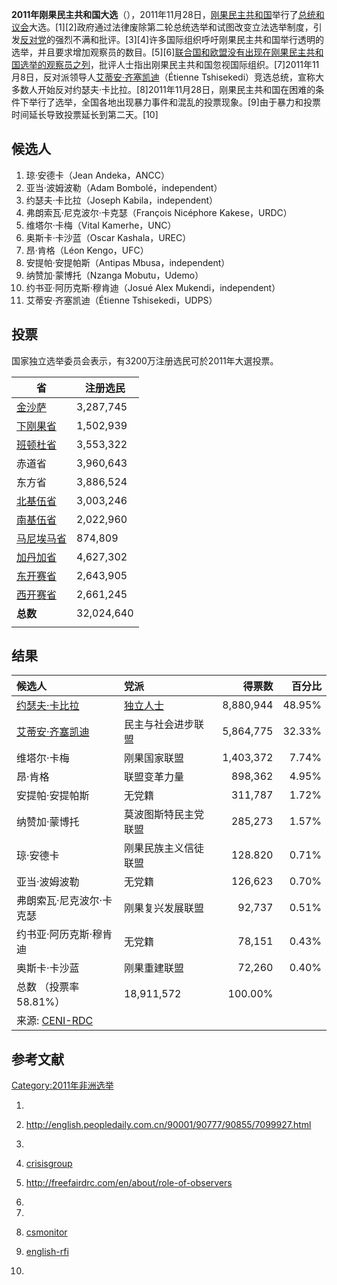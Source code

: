 **2011年刚果民主共和国大选**（），2011年11月28日，[刚果民主共和国](../Page/刚果民主共和国.md "wikilink")举行了[总统和](https://zh.wikipedia.org/wiki/总统 "wikilink")[议会](../Page/议会.md "wikilink")大选。\[1\]\[2\]政府通过法律废除第二轮总统选举和试图改变立法选举制度，引发[反对党](../Page/反对党.md "wikilink")的强烈不满和批评。\[3\]\[4\]许多国际组织呼吁刚果民主共和国举行透明的选举，并且要求增加观察员的数目。\[5\]\[6\][联合国和](https://zh.wikipedia.org/wiki/联合国 "wikilink")[欧盟没有出现在刚果民主共和国选举的观察员之列](https://zh.wikipedia.org/wiki/欧盟 "wikilink")，批评人士指出刚果民主共和国忽视国际组织。\[7\]2011年11月8日，反对派领导人[艾蒂安·齐塞凯迪](https://zh.wikipedia.org/wiki/艾蒂安·齐塞凯迪 "wikilink")（Étienne
Tshisekedi）竞选总统，宣称大多数人开始反对约瑟夫·卡比拉。\[8\]2011年11月28日，刚果民主共和国在困难的条件下举行了选举，全国各地出现暴力事件和混乱的投票现象。\[9\]由于暴力和投票时间延长导致投票延长到第二天。\[10\]

## 候选人

1.  琼·安德卡（Jean Andeka，ANCC）
2.  亚当·波姆波勒（Adam Bombolé，independent）
3.  约瑟夫·卡比拉（Joseph Kabila，independent）
4.  弗朗索瓦·尼克波尔·卡克瑟（François Nicéphore Kakese，URDC）
5.  维塔尔·卡梅（Vital Kamerhe，UNC）
6.  奥斯卡·卡沙蓝（Oscar Kashala，UREC）
7.  昂·肯格（Léon Kengo，UFC）
8.  安提帕·安提帕斯（Antipas Mbusa，independent）
9.  纳赞加·蒙博托（Nzanga Mobutu，Udemo）
10. 约书亚·阿历克斯·穆肯迪（Josué Alex Mukendi，independent）
11. 艾蒂安·齐塞凯迪（Étienne Tshisekedi，UDPS）

## 投票

国家独立选举委员会表示，有3200万注册选民可於2011年大選投票。

| 省                                                       | 注册选民       |
| ------------------------------------------------------- | ---------- |
| [金沙萨](https://zh.wikipedia.org/wiki/金沙萨 "wikilink")     | 3,287,745  |
| [下刚果省](https://zh.wikipedia.org/wiki/下刚果省 "wikilink")   | 1,502,939  |
| [班顿杜省](../Page/班顿杜省.md "wikilink")                      | 3,553,322  |
| 赤道省                                                     | 3,960,643  |
| 东方省                                                     | 3,886,524  |
| [北基伍省](https://zh.wikipedia.org/wiki/北基伍省 "wikilink")   | 3,003,246  |
| [南基伍省](https://zh.wikipedia.org/wiki/南基伍省 "wikilink")   | 2,022,960  |
| [马尼埃马省](https://zh.wikipedia.org/wiki/马尼埃马省 "wikilink") | 874,809    |
| [加丹加省](../Page/加丹加省.md "wikilink")                      | 4,627,302  |
| [东开赛省](https://zh.wikipedia.org/wiki/东开赛省 "wikilink")   | 2,643,905  |
| [西开赛省](https://zh.wikipedia.org/wiki/西开赛省 "wikilink")   | 2,661,245  |
| **总数**                                                  | 32,024,640 |
|                                                         |            |

## 结果

| 候选人                                                                                               | 党派                                                    |       得票数 |    百分比 |
| :------------------------------------------------------------------------------------------------ | :---------------------------------------------------- | --------: | -----: |
| [约瑟夫·卡比拉](../Page/约瑟夫·卡比拉.md "wikilink")                                                          | [独立人士](https://zh.wikipedia.org/wiki/独立人士 "wikilink") | 8,880,944 | 48.95% |
| [艾蒂安·齐塞凯迪](https://zh.wikipedia.org/wiki/艾蒂安·齐塞凯迪 "wikilink")                                     | 民主与社会进步联盟                                             | 5,864,775 | 32.33% |
| 维塔尔·卡梅                                                                                            | 刚果国家联盟                                                | 1,403,372 |  7.74% |
| 昂·肯格                                                                                              | 联盟变革力量                                                |   898,362 |  4.95% |
| 安提帕·安提帕斯                                                                                          | 无党籍                                                   |   311,787 |  1.72% |
| 纳赞加·蒙博托                                                                                           | 莫波图斯特民主党联盟                                            |   285,273 |  1.57% |
| 琼·安德卡                                                                                             | 刚果民族主义信徒联盟                                            |   128.820 |  0.71% |
| 亚当·波姆波勒                                                                                           | 无党籍                                                   |   126,623 |  0.70% |
| 弗朗索瓦·尼克波尔·卡克瑟                                                                                     | 刚果复兴发展联盟                                              |    92,737 |  0.51% |
| 约书亚·阿历克斯·穆肯迪                                                                                      | 无党籍                                                   |    78,151 |  0.43% |
| 奥斯卡·卡沙蓝                                                                                           | 刚果重建联盟                                                |    72,260 |  0.40% |
| 总数 （投票率58.81%）                                                                                    | 18,911,572                                            |   100.00% |        |
| 来源: [CENI-RDC](https://web.archive.org/web/20121115140403/http://www.ceni.gouv.cd/resultats.aspx) |                                                       |           |        |

## 参考文献

[Category:2011年非洲选举](https://zh.wikipedia.org/wiki/Category:2011年非洲选举 "wikilink")

1.
2.  <http://english.peopledaily.com.cn/90001/90777/90855/7099927.html>
3.
4.  [crisisgroup](http://www.crisisgroup.org/en/regions/africa/central-africa/dr-congo/drc-electoral-law-for-2011-choosing-continuity.aspx)

5.  <http://freefairdrc.com/en/about/role-of-observers>
6.
7.
8.  [csmonitor](http://www.csmonitor.com/World/Africa/Africa-Monitor/2011/1108/Congolese-candidate-Tshisekedi-declares-himself-president)
9.  [english-rfi](http://www.english.rfi.fr/africa/20111128-day-chaotic-voting-drc-elections)
10.